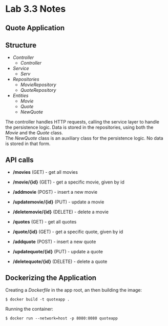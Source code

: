 # Lab 3.3 Notes
## Quote Application
## Structure

* *Controller*
    * *Controller*
* *Service*
    * *Serv*
* *Repositories*
    * *MovieRepository*
    * *QuoteRepository*
* *Entities*
    * *Movie*
    * *Quote*
    * *NewQuote*

The controller handles HTTP requests, calling the service layer to handle the persistence logic. Data is stored in the repositories, using both the *Movie* and the *Quote* class.  
The *NewQuote* class is an auxiliary class for the persistence logic. No data is stored in that form.

## API calls
* **/movies** (GET) - get all movies
* **/movie/{id}** (GET) - get a specific movie, given by id
* **/addmovie** (POST) - insert a new movie
* **/updatemovie/{id}** (PUT) - update a movie
* **/deletemovie/{id}** (DELETE) - delete a movie

* **/quotes** (GET) - get all quotes
* **/quote/{id}** (GET) - get a specific quote, given by id
* **/addquote** (POST) - insert a new quote
* **/updatequote/{id}** (PUT) - update a quote
* **/deletequote/{id}** (DELETE) - delete a quote

## Dockerizing the Application
Creating a *Dockerfile* in the app root, an then building the image:
```
$ docker build -t quoteapp .
```

Running the container:
```
$ docker run --network=host -p 8080:8080 quoteapp
```